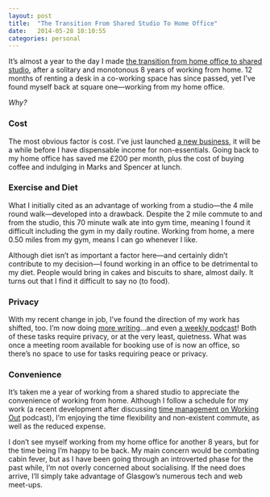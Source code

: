 ```yaml
---
layout: post
title:  "The Transition From Shared Studio To Home Office"
date:   2014-05-28 10:10:55
categories: personal
---
```

<p>It&#8217;s almost a year to the day I made <a href="http://iamashley.co.uk/blog/the-transition-from-home-office-to-shared-studio/">the transition from home office to shared studio</a>, after a solitary and monotonous 8 years of working from home. 12 months of renting a desk in a co-working space has since passed, yet I&#8217;ve found myself back at square one—working from my home office.</p>
<p><em>Why?</em></p>

<!--more-->


<h3>Cost</h3>
<p>The most obvious factor is cost. I&#8217;ve just launched <a href="http://insurancebyjack.co.uk">a new business</a>, it will be a while before I have dispensable income for non-essentials. Going back to my home office has saved me £200 per month, plus the cost of buying coffee and indulging in Marks and Spencer at lunch.</p>
<h3>Exercise and Diet</h3>
<p>What I initially cited as an advantage of working from a studio—the 4 mile round walk—developed into a drawback. Despite the 2 mile commute to and from the studio, this 70 minute walk ate into gym time, meaning I found it difficult including the gym in my daily routine. Working from home, a mere 0.50 miles from my gym, means I can go whenever I like.</p>
<p>Although diet isn&#8217;t as important a factor here—and certainly didn&#8217;t contribute to my decision—I found working in an office to be detrimental to my diet. People would bring in cakes and biscuits to share, almost daily. It turns out that I find it difficult to say no (to food).</p>
<h3>Privacy</h3>
<p>With my recent change in job, I&#8217;ve found the direction of my work has shifted, too. I&#8217;m now doing <a href="http://insurancebyjack.co.uk/blog">more writing</a>…and even <a href="http://workingoutpodcast.com">a weekly podcast</a>! Both of these tasks require privacy, or at the very least, quietness. What was once a meeting room available for booking use of is now an office, so there&#8217;s no space to use for tasks requiring peace or privacy.</p>
<h3>Convenience</h3>
<p>It&#8217;s taken me a year of working from a shared studio to appreciate the convenience of working from home. Although I follow a schedule for my work (a recent development after discussing <a href="http://workingoutpodcast.com/2014/05/14/02-time-mismanagement-and-saying-no.html">time management on Working Out</a> podcast), I&#8217;m enjoying the time flexibility and non-existent commute, as well as the reduced expense.</p>
<p>I don&#8217;t see myself working from my home office for another 8 years, but for the time being I&#8217;m happy to be back. My main concern would be combating cabin fever, but as I have been going through an introverted phase for the past while, I&#8217;m not overly concerned about socialising. If the need does arrive, I&#8217;ll simply take advantage of Glasgow&#8217;s numerous tech and web meet-ups. </p>